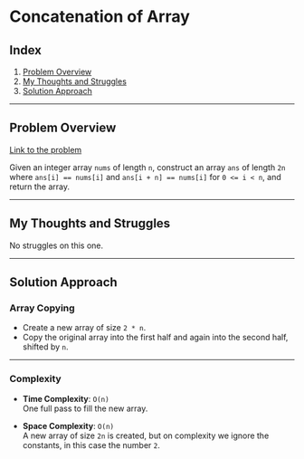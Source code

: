 # Concatenation of Array

## Index

1. [Problem Overview](#problem-overview)
2. [My Thoughts and Struggles](#my-thoughts-and-struggles)
3. [Solution Approach](#solution-approach)

---

## Problem Overview

[Link to the problem](https://neetcode.io/problems/concatenation-of-array)

Given an integer array `nums` of length `n`, construct an array `ans` of length `2n` where `ans[i] == nums[i]` and `ans[i + n] == nums[i]` for `0 <= i < n`, and return the array.

---

## My Thoughts and Struggles

No struggles on this one.

---

## Solution Approach

### Array Copying

- Create a new array of size `2 * n`.
- Copy the original array into the first half and again into the second half, shifted by `n`.

---

### Complexity

- **Time Complexity**: `O(n)`  
  One full pass to fill the new array.

- **Space Complexity**: `O(n)`  
  A new array of size `2n` is created, but on complexity we ignore the constants, in this case the number `2`.
